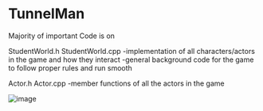 # TunnelMan

Majority of important Code is on 


StudentWorld.h
StudentWorld.cpp
  -implementation of all characters/actors in the game and how they interact
  -general background code for the game to follow proper rules and run smooth
  
Actor.h
Actor.cpp
  -member functions of all the actors in the game 


![image](https://github.com/sefahmy/TunnelMan/assets/115515604/6f16a512-7f2d-4d14-9a4e-8be791f2128b)
